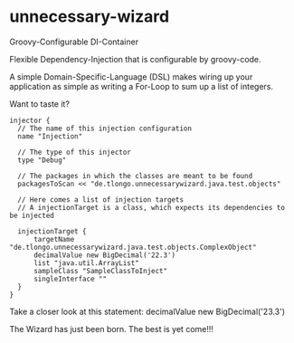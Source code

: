 unnecessary-wizard
==================

Groovy-Configurable DI-Container


Flexible Dependency-Injection that is configurable by groovy-code.

A simple Domain-Specific-Language (DSL) makes wiring up your application as simple as writing
a For-Loop to sum up a list of integers.

Want to taste it?

    injector {
      // The name of this injection configuration
      name "Injection"
  
      // The type of this injector
      type "Debug"
  
      // The packages in which the classes are meant to be found
      packagesToScan << "de.tlongo.unnecessarywizard.java.test.objects"
  
      // Here comes a list of injection targets
      // A injectionTarget is a class, which expects its dependencies to be injected
  
      injectionTarget {
          targetName "de.tlongo.unnecessarywizard.java.test.objects.ComplexObject"
          decimalValue new BigDecimal('22.3')
          list "java.util.ArrayList"
          sampleClass "SampleClassToInject"
          singleInterface ""
      }
    }

Take a closer look at this statement:
    decimalValue new BigDecimal('23.3')

The Wizard has just been born. The best is yet come!!!
